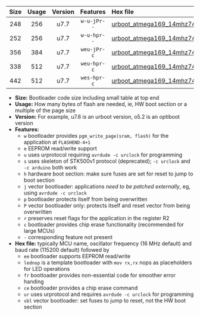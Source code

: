 |Size|Usage|Version|Features|Hex file|
|:-:|:-:|:-:|:-:|:--|
|248|256|u7.7|`w-u-jPr--`|[urboot_atmega169_14mhz7456_38400bps_lednop_ur_vbl.hex](https://raw.githubusercontent.com/stefanrueger/urboot.hex/main/mcus/atmega169/fcpu_14mhz7456/38400_bps/urboot_atmega169_14mhz7456_38400bps_lednop_ur_vbl.hex)|
|252|256|u7.7|`w-u-hpr--`|[urboot_atmega169_14mhz7456_38400bps_lednop_fr_ur.hex](https://raw.githubusercontent.com/stefanrueger/urboot.hex/main/mcus/atmega169/fcpu_14mhz7456/38400_bps/urboot_atmega169_14mhz7456_38400bps_lednop_fr_ur.hex)|
|356|384|u7.7|`weu-jPr-c`|[urboot_atmega169_14mhz7456_38400bps_ee_lednop_fr_ce_ur_vbl.hex](https://raw.githubusercontent.com/stefanrueger/urboot.hex/main/mcus/atmega169/fcpu_14mhz7456/38400_bps/urboot_atmega169_14mhz7456_38400bps_ee_lednop_fr_ce_ur_vbl.hex)|
|338|512|u7.7|`weu-hpr-c`|[urboot_atmega169_14mhz7456_38400bps_ee_lednop_fr_ce_ur.hex](https://raw.githubusercontent.com/stefanrueger/urboot.hex/main/mcus/atmega169/fcpu_14mhz7456/38400_bps/urboot_atmega169_14mhz7456_38400bps_ee_lednop_fr_ce_ur.hex)|
|442|512|u7.7|`wes-hpr-c`|[urboot_atmega169_14mhz7456_38400bps_ee_lednop_fr_ce.hex](https://raw.githubusercontent.com/stefanrueger/urboot.hex/main/mcus/atmega169/fcpu_14mhz7456/38400_bps/urboot_atmega169_14mhz7456_38400bps_ee_lednop_fr_ce.hex)|

- **Size:** Bootloader code size including small table at top end
- **Usage:** How many bytes of flash are needed, ie, HW boot section or a multiple of the page size
- **Version:** For example, u7.6 is an urboot version, o5.2 is an optiboot version
- **Features:**
  + `w` bootloader provides `pgm_write_page(sram, flash)` for the application at `FLASHEND-4+1`
  + `e` EEPROM read/write support
  + `u` uses urprotocol requiring `avrdude -c urclock` for programming
  + `s` uses skeleton of STK500v1 protocol (deprecated); `-c urclock` and `-c arduino` both work
  + `h` hardware boot section: make sure fuses are set for reset to jump to boot section
  + `j` vector bootloader: applications *need to be patched externally*, eg, using `avrdude -c urclock`
  + `p` bootloader protects itself from being overwritten
  + `P` vector bootloader only: protects itself and reset vector from being overwritten
  + `r` preserves reset flags for the application in the register R2
  + `c` bootloader provides chip erase functionality (recommended for large MCUs)
  + `-` corresponding feature not present
- **Hex file:** typically MCU name, oscillator frequency (16 MHz default) and baud rate (115200 default) followed by
  + `ee` bootloader supports EEPROM read/write
  + `lednop` is a template bootloader with `mov rx,rx` nops as placeholders for LED operations
  + `fr` bootloader provides non-essential code for smoother error handing
  + `ce` bootloader provides a chip erase command
  + `ur` uses urprotocol and requires `avrdude -c urclock` for programming
  + `vbl` vector bootloader: set fuses to jump to reset, not the HW boot section
